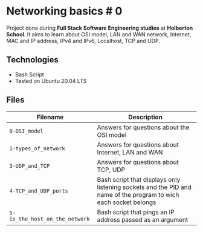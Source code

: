 # Networking basics # 0
Project done during **Full Stack Software Engineering studies** at **Holberton School**. It aims to learn about OSI model, LAN and WAN network, Internet, MAC and IP address, IPv4 and IPv6, Localhost, TCP and UDP.

## Technologies
* Bash Script
* Tested on Ubuntu 20.04 LTS

## Files

| Filename | Description |
| -------- | ----------- |
| `0-OSI_model` | Answers for questions about the OSI model |
| `1-types_of_network` | Answers for questions about Internet, LAN and WAN |
| `3-UDP_and_TCP` | Answers for questions about TCP, UDP |
| `4-TCP_and_UDP_ports` | Bash script that displays only listening sockets and the PID and name of the program to wich each socket belongs |
| `5-is_the_host_on_the_network` | Bash script that pings an IP address passed as an argument |

